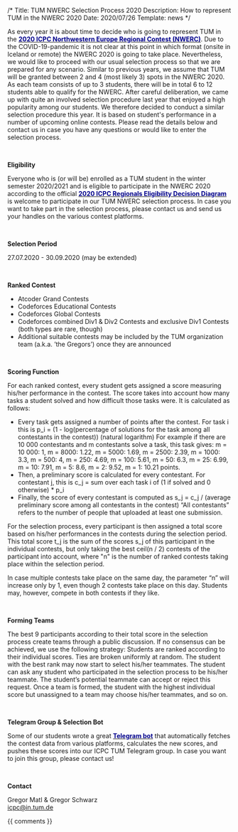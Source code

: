 /*
Title: TUM NWERC Selection Process 2020
Description: How to represent TUM in the NWERC 2020
Date: 2020/07/26
Template: news
*/


As every year it is about time to decide who is going to represent TUM in the [<span style="color:darkblue">**2020 ICPC Northwestern Europe Regional Contest (NWERC)**</span>](https://www.nwerc.eu/). Due to the COVID-19-pandemic it is not clear at this point in which format (onsite in Iceland or remote) the NWERC 2020 is going to take place. Nevertheless, we would like to proceed with our usual selection process so that we are prepared for any scenario. Similar to previous years, we assume that TUM will be granted between 2 and 4 (most likely 3) spots in the NWERC 2020. As each team consists of up to 3 students, there will be in total 6 to 12 students able to qualify for the NWERC. After careful deliberation, we came up with quite an involved selection procedure last year that enjoyed a high popularity among our students. We therefore decided to conduct a similar selection procedure this year. It is based on student's performance in a number of upcoming online contests. Please read the details below and contact us in case you have any questions or would like to enter the selection process.

<br/>

**Eligibility**

Everyone who is (or will be) enrolled as a TUM student in the winter semester 2020/2021 and is eligible to participate in the NWERC 2020 according to the official [<span style="color:darkblue">**2020 ICPC Regionals Eligibility Decision Diagram**</span>](https://icpc.global/xwiki/wiki/public/download/regionals/rules/EligibilityDecisionTree-2020.pdf) is welcome to participate in our TUM NWERC selection process. In case you want to take part in the selection process, please contact us and send us your handles on the various contest platforms.


<br/>

**Selection Period**

27.07.2020 - 30.09.2020 (may be extended)

<br/>

**Ranked Contest**

- Atcoder Grand Contests
- Codeforces Educational Contests
- Codeforces Global Contests
- Codeforces combined Div1 & Div2 Contests and exclusive Div1 Contests (both types are rare, though)
- Additional suitable contests may be included by the TUM organization team (a.k.a. ’the Gregors’) once they are announced

<br/>

**Scoring Function**

For each ranked contest, every student gets assigned a score measuring his/her performance in the contest. The score takes into account how many tasks a student solved and how difficult those tasks were. It is calculated as follows:
- Every task gets assigned a number of points after the contest. For task i this is p_i = (1 - log(percentage of solutions for the task among all contestants in the contest)) (natural logarithm)
For example if there are 10 000 contestants and m contestants solve a task, this task gives: m = 10 000: 1, m = 8000: 1.22, m = 5000: 1.69, m = 2500: 2.39, m = 1000: 3.3, m = 500: 4, m = 250: 4.69, m = 100: 5.61, m = 50: 6.3, m = 25: 6.99, m = 10: 7.91, m = 5: 8.6, m = 2: 9.52, m = 1: 10.21 points.
- Then, a preliminary score is calculated for every contestant. For contestant j, this is c_j = sum over each task i of (1 if solved and 0 otherwise) * p_i
- Finally, the score of every contestant is computed as s_j = c_j / (average preliminary score among all contestants in the contest)
“All contestants” refers to the number of people that uploaded at least one submission.

For the selection process, every participant is then assigned a total score based on his/her performances in the contests during the selection period. This total score t_j is the sum of the scores s_j of this participant in the individual contests, but only taking the best ceil(n / 2) contests of the participant into account, where "n" is the number of ranked contests taking place within the selection period.

In case multiple contests take place on the same day, the parameter “n” will increase only by 1, even though 2 contests take place on this day. Students may, however, compete in both contests if they like.


<br/>

**Forming Teams**

The best 9 participants according to their total score in the selection process create teams through a public discussion. If no consensus can be achieved, we use the following strategy:
Students are ranked according to their individual scores. Ties are broken uniformly at random. The student with the best rank may now start to select his/her teammates. The student can ask any student who participated in the selection process to be his/her teammate. The student’s potential teammate can accept or reject this request. Once a team is formed, the student with the highest individual score but unassigned to a team may choose his/her teammates, and so on.

<br/>


**Telegram Group & Selection Bot**

Some of our students wrote a great [<span style="color:darkblue">**Telegram bot**</span>](https://github.com/florianjuengermann/tum-nwerc-selection) that automatically fetches the contest data from various platforms, calculates the new scores, and pushes these scores into our ICPC TUM Telegram group. In case you want to join this group, please contact us!

<br/>

**Contact**

Gregor Matl & Gregor Schwarz<br/>
icpc@in.tum.de



{{ comments }}
